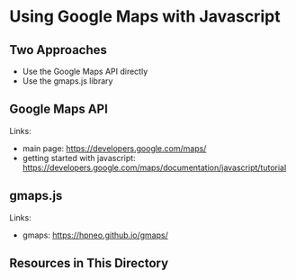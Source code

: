 # Using Google Maps with Javascript

## Two Approaches
- Use the Google Maps API directly
- Use the gmaps.js library

## Google Maps API

Links:
- main page: https://developers.google.com/maps/
- getting started with javascript: https://developers.google.com/maps/documentation/javascript/tutorial


## gmaps.js

Links:
- gmaps: https://hpneo.github.io/gmaps/

## Resources in This Directory

